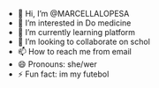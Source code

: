 - 👋 Hi, I’m @MARCELLALOPESA
- 👀 I’m interested in Do medicine
- 🌱 I’m currently learning platform 
- 💞️ I’m looking to collaborate on schol 
- 📫 How to reach me from email
- 😄 Pronouns: she/wer 
- ⚡ Fun fact: im my futebol 

<!---
MARCELLALOPESA/MARCELLALOPESA is a ✨ special ✨ repository because its `README.md` (this file) appears on your GitHub profile.
You can click the Preview link to take a look at your changes.
--->
